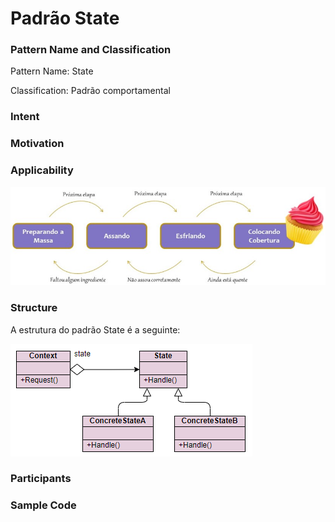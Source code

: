 # Padrão State

### Pattern Name and Classification

Pattern Name: State

Classification: Padrão comportamental

### Intent



### Motivation



### Applicability

![imagem](https://github.com/10Daniele/Padroes_Projeto/blob/master/State/imagem.jpg)


### Structure

A estrutura do padrão State é a seguinte:

![imagem](https://github.com/10Daniele/Padroes_Projeto/blob/master/State/Structure.png)

### Participants


### Sample Code

